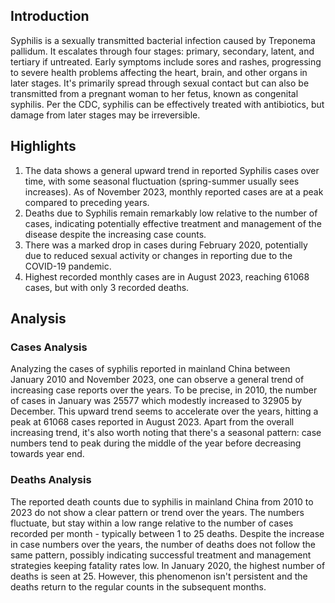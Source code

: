 ## Introduction

Syphilis is a sexually transmitted bacterial infection caused by Treponema pallidum. It escalates through four stages: primary, secondary, latent, and tertiary if untreated. Early symptoms include sores and rashes, progressing to severe health problems affecting the heart, brain, and other organs in later stages. It's primarily spread through sexual contact but can also be transmitted from a pregnant woman to her fetus, known as congenital syphilis. Per the CDC, syphilis can be effectively treated with antibiotics, but damage from later stages may be irreversible.

## Highlights

1. The data shows a general upward trend in reported Syphilis cases over time, with some seasonal fluctuation (spring-summer usually sees increases). As of November 2023, monthly reported cases are at a peak compared to preceding years. <br/>
2. Deaths due to Syphilis remain remarkably low relative to the number of cases, indicating potentially effective treatment and management of the disease despite the increasing case counts. <br/>
3. There was a marked drop in cases during February 2020, potentially due to reduced sexual activity or changes in reporting due to the COVID-19 pandemic. <br/>
4. Highest recorded monthly cases are in August 2023, reaching 61068 cases, but with only 3 recorded deaths. <br/>


## Analysis

### Cases Analysis

Analyzing the cases of syphilis reported in mainland China between January 2010 and November 2023, one can observe a general trend of increasing case reports over the years. To be precise, in 2010, the number of cases in January was 25577 which modestly increased to 32905 by December. This upward trend seems to accelerate over the years, hitting a peak at 61068 cases reported in August 2023. Apart from the overall increasing trend, it's also worth noting that there's a seasonal pattern: case numbers tend to peak during the middle of the year before decreasing towards year end.

### Deaths Analysis

The reported death counts due to syphilis in mainland China from 2010 to 2023 do not show a clear pattern or trend over the years. The numbers fluctuate, but stay within a low range relative to the number of cases recorded per month - typically between 1 to 25 deaths. Despite the increase in case numbers over the years, the number of deaths does not follow the same pattern, possibly indicating successful treatment and management strategies keeping fatality rates low. In January 2020, the highest number of deaths is seen at 25. However, this phenomenon isn't persistent and the deaths return to the regular counts in the subsequent months.

